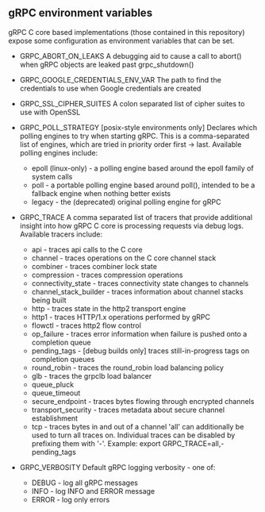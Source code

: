 gRPC environment variables
--------------------------

gRPC C core based implementations (those contained in this repository) expose
some configuration as environment variables that can be set.

* GRPC_ABORT_ON_LEAKS
  A debugging aid to cause a call to abort() when gRPC objects are leaked past
  grpc_shutdown()

* GRPC_GOOGLE_CREDENTIALS_ENV_VAR
  The path to find the credentials to use when Google credentials are created

* GRPC_SSL_CIPHER_SUITES
  A colon separated list of cipher suites to use with OpenSSL

* GRPC_POLL_STRATEGY [posix-style environments only]
  Declares which polling engines to try when starting gRPC.
  This is a comma-separated list of engines, which are tried in priority order
  first -> last.
  Available polling engines include:
  - epoll (linux-only) - a polling engine based around the epoll family of
    system calls
  - poll - a portable polling engine based around poll(), intended to be a
    fallback engine when nothing better exists
  - legacy - the (deprecated) original polling engine for gRPC

* GRPC_TRACE
  A comma separated list of tracers that provide additional insight into how
  gRPC C core is processing requests via debug logs. Available tracers include:
  - api - traces api calls to the C core
  - channel - traces operations on the C core channel stack
  - combiner - traces combiner lock state
  - compression - traces compression operations
  - connectivity_state - traces connectivity state changes to channels
  - channel_stack_builder - traces information about channel stacks being built
  - http - traces state in the http2 transport engine
  - http1 - traces HTTP/1.x operations performed by gRPC
  - flowctl - traces http2 flow control
  - op_failure - traces error information when failure is pushed onto a
    completion queue
  - pending_tags - [debug builds only] traces still-in-progress tags on
    completion queues
  - round_robin - traces the round_robin load balancing policy
  - glb - traces the grpclb load balancer
  - queue_pluck
  - queue_timeout
  - secure_endpoint - traces bytes flowing through encrypted channels
  - transport_security - traces metadata about secure channel establishment
  - tcp - traces bytes in and out of a channel
  'all' can additionally be used to turn all traces on.
  Individual traces can be disabled by prefixing them with '-'.
  Example:
   export GRPC_TRACE=all,-pending_tags

* GRPC_VERBOSITY
  Default gRPC logging verbosity - one of:
  - DEBUG - log all gRPC messages
  - INFO - log INFO and ERROR message
  - ERROR - log only errors


